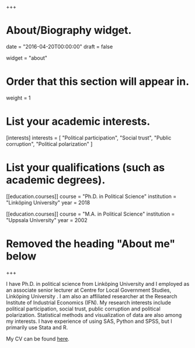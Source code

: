 +++
# About/Biography widget.

date = "2016-04-20T00:00:00"
draft = false

widget = "about"

# Order that this section will appear in.
weight = 1

# List your academic interests.
[interests]
  interests = [
    "Political participation",
    "Social trust",
    "Public corruption",
    "Political polarization"
  ]

# List your qualifications (such as academic degrees).
[[education.courses]]
  course = "Ph.D. in Political Science"
  institution = "Linköping University"
  year = 2018

[[education.courses]]
  course = "M.A. in Political Science"
  institution = "Uppsala University"
  year = 2002

# Removed the heading "About me" below

+++


I have Ph.D. in political science from Linköping University and I employed as an associate senior lecturer at Centre for Local Government Studies, Linköping University . I am also an affiliated researcher at the Research Institute of Industrial Economics (IFN). My research interests include political participation, social trust, public corruption and political polarization. Statistical methods and visualization of data are also among my interests. I have experience of using SAS, Python and SPSS, but I primarily use Stata and R.


My CV can be found [here](/cv/cv_richard_ohrvall_en.pdf).

